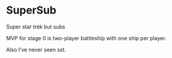 # SuperSub
Super star trek but subs 

MVP for stage 0 is two-player battleship with one ship per player.

Also I've never seen sst.  
